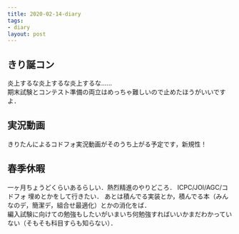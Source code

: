 ```yaml
---
title: 2020-02-14-diary
tags:
- diary
layout: post
---
```


## きり誕コン
炎上するな炎上するな炎上するな......<br>
期末試験とコンテスト準備の両立はめっちゃ難しいので止めたほうがいいですよ．<br>

## 実況動画
きりたんによるコドフォ実況動画がそのうち上がる予定です，新規性！

## 春季休暇
一ヶ月ちょうどくらいあるらしい．熱烈精進のやりどころ．
ICPC/JOI/AGC/コドフォ 埋めとかをして行きたい．
あとは積んでる実装とか，積んでる本（みんなのデ，簡潔デ，組合せ最適化）とかの消化をば．<br>
編入試験に向けての勉強もしたいがいまいち何勉強すればいいかまだわかっていない（そもそも科目すらも知らない）．<br>

